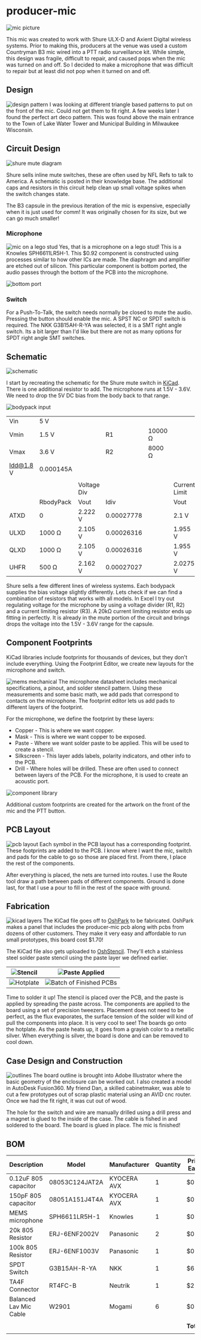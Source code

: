 # producer-mic
![mic picture](img/hero.jpg)

This mic was created to work with Shure ULX-D and Axient Digital wireless systems. Prior to making this, producers at the venue was used a custom Countryman B3 mic wired into a PTT radio surveillance kit. While simple, this design was fragile, difficult to repair, and caused pops when the mic was turned on and off. So I decided to make a microphone that was difficult to repair but at least did not pop when it turned on and off.

## Design
![design pattern](img/design_inspo.jpg)
I was looking at different triangle based patterns to put on the front of the mic. Could not get them to fit right. A few weeks later I found the perfect art deco pattern. This was found above the main entrance to the Town of Lake Water Tower and Municipal Building in Milwaukee Wisconsin.

## Circuit Design
![shure mute diagram](img/mute_20switch.gif)

Shure sells inline mute switches, these are often used by NFL Refs to talk to America. A schematic is posted in their knowledge base. The additional caps and resistors in this circuit help clean up small voltage spikes when the switch changes state.

The B3 capsule in the previous iteration of the mic is expensive, especially when it is just used for comm! It was originally chosen for its size, but we can go much smaller!

### Microphone
![mic on a lego stud](img/lego.jpg)
Yes, that is a microphone on a lego stud! This is a Knowles SPH6611LR5H-1. This $0.92 component is constructed using processes similar to how other ICs are made. The diaphragm and amplifier are etched out of silicon. This particular component is bottom ported, the audio passes through the bottom of the PCB into the microphone.

![bottom port](img/mems.jpg)

### Switch
For a Push-To-Talk, the switch needs normally be closed to mute the audio. Pressing the button should enable the mic. A SPST NC or SPDT switch is required. The NKK G3B15AH-R-YA was selected, it is a SMT right angle switch. Its a bit larger than I'd like but there are not as many options for SPDT right angle SMT switches.

## Schematic
![schematic](img/schematic.jpg)

I start by recreating the schematic for the Shure mute switch in [KiCad](https://www.kicad.org). There is one additional resistor to add. The microphone runs at 1.5V - 3.6V. We need to drop the 5V DC bias from the body back to that range.

![bodypack input](img/bodypack.jpg)


|           |           |             |            |         |               |    |         |   |
|-----------|-----------|-------------|------------|---------|---------------|----|---------|---|
| Vin       | 5 V       |             |            |         |               |    |         |   |
| Vmin      | 1.5 V     |             | R1         | 10000 Ω |               |    |         |   |
| Vmax      | 3.6 V     |             | R2         | 8000 Ω  |               | R3 | 20000 Ω |   |
| Idd@1.8 V | 0.000145A |             |            |         |               |    |         |   |
|           |           |             |            |         |               |    |         |   |
|           |           | Voltage Div |            |         | Current Limit |    |         |   |
|           | RbodyPack | Vout        | Idiv       |         | Vout          |    |         |   |
| ATXD      | 0         | 2.222 V     | 0.00027778 |         | 2.1 V         |    |         |   |
| ULXD      | 1000 Ω    | 2.105 V     | 0.00026316 |         | 1.955 V       |    |         |   |
| QLXD      | 1000 Ω    | 2.105 V     | 0.00026316 |         | 1.955 V       |    |         |   |
| UHFR      | 500 Ω     | 2.162 V     | 0.00027027 |         | 2.0275 V      |    |         |   |

Shure sells a few different lines of wireless systems. Each bodypack supplies the bias voltage slightly differently. Lets check if we can find a combination of resistors that works with all models. In Excel I try out regulating voltage for the microphone by using a voltage divider (R1, R2) and a current limiting resistor (R3).  A 20kΩ current limiting resistor ends up fitting in perfectly. It is already in the mute portion of the circuit and brings drops the voltage into the 1.5V - 3.6V range for the capsule.


## Component Footprints
KiCad libraries include footprints for thousands of devices, but they don't include everything. Using the Footprint Editor, we create new layouts for the microphone and switch.

![mems mechanical](img/mems_mech.jpg)
The microphone datasheet includes mechanical specifications, a pinout, and solder stencil pattern. Using these measurements and some basic math, we add pads that correspond to contacts on the microphone. The footprint editor lets us add pads to different layers of the footprint.

For the microphone, we define the footprint by these layers:
* Copper - This is where we want copper.
* Mask - This is where we want copper to be exposed.
* Paste - Where we want solder paste to be applied. This will be used to create a stencil.
* Silkscreen - This layer adds labels, polarity indicators, and other info to the PCB.
* Drill - Where holes will be drilled. These are often used to connect between layers of the PCB. For the microphone, it is used to create an acoustic port.

![component library](img/footprint.jpg)

Additional custom footprints are created for the artwork on the front of the mic and the PTT button.


## PCB Layout
![pcb layout](img/pcb_layout.jpg)
Each symbol in the PCB layout has a corresponding footprint. These footprints are added to the PCB. I know where I want the mic, switch and pads for the cable to go so those are placed first. From there, I place the rest of the components.

After everything is placed, the nets are turned into routes. I use the Route tool draw a path between pads of different components. Ground is done last, for that I use a pour to fill in the rest of the space with ground.

## Fabrication
![kicad layers](img/pcb_layers.jpg)
The KiCad file goes off to [OshPark](https://oshpark.com) to be fabricated. OshPark makes a panel that includes the producer-mic pcb along with pcbs from dozens of other customers. They make it very easy and affordable to run small prototypes, this board cost $1.70!

The KiCad file also gets uploaded to [OshStencil](https://www.oshstencils.com/). They'll etch a stainless steel solder paste stencil using the paste layer we defined earlier.


| ![Stencil](img/stencil.jpg) | ![Paste Applied](img/paste.jpg) |
|-----------------------------|---------------------------------|
| ![Hotplate](img/hotplate.jpg) | ![Batch of Finished PCBs](img/batch.jpg) |

Time to solder it up! The stencil is placed over the PCB, and the paste is applied by spreading the paste across. The components are applied to the board using a set of precision tweezers. Placement does not need to be perfect, as the flux evaporates, the surface tension of the solder will kind of pull the components into place. It is very cool to see! The boards go onto the hotplate. As the paste heats up, it goes from a grayish color to a metallic silver. When everything is silver, the board is done and can be removed to cool down.


## Case Design and Construction
![outlines](img/outlines.R1.svg)
The board outline is brought into Adobe Illustrator where the basic geometry of the enclosure can be worked out. I also created a model in AutoDesk Fusion360. My friend Dan, a skilled cabinetmaker, was able to cut a few prototypes out of scrap plastic material using an AVID cnc router. Once we had the fit right, it was cut out of wood.

The hole for the switch and wire are manually drilled using a drill press and a magnet is glued to the inside of the case. The cable is fished in and soldered to the board. The board is glued in place. The mic is finished!



## BOM
| **Description**        | **Model**      | **Manufacturer** | **Quantity** | **Price Each** | **Total Price** |   |   |   |
|------------------------|----------------|------------------|--------------|----------------|-----------------|---|---|---|
| 0.12uF 805 capacitor   | 08053C124JAT2A | KYOCERA AVX      | 1            | $0.24          | $0.24           |   |   |   |
| 150pF 805 capacitor    | 08051A151J4T4A | KYOCERA AVX      | 1            | $0.16          | $0.16           |   |   |   |
| MEMS microphone        | SPH6611LR5H-1  | Knowles          | 1            | $0.92          | $0.92           |   |   |   |
| 20k 805 Resistor       | ERJ-6ENF2002V  | Panasonic        | 2            | $0.03          | $0.06           |   |   |   |
| 100k 805 Resistor      | ERJ-6ENF1003V  | Panasonic        | 1            | $0.03          | $0.03           |   |   |   |
| SPDT Switch            | G3B15AH-R-YA   | NKK              | 1            | $6.60          | $6.60           |   |   |   |
| TA4F Connector         | RT4FC-B        | Neutrik          | 1            | $2.80          | $2.80           |   |   |   |
| Balanced Lav Mic Cable | W2901          | Mogami           | 6            | $0.67          | $4.02           |   |   |   |
|                        |                |                  |              |                |                 |   |   |   |
|                        |                |                  |              | **Total:**     | $14.83          |   |   |   |
|                        |                |                  |              |                |                 |   |   |   |